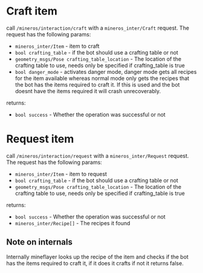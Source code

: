 # Craft item
call `/mineros/interaction/craft` with a `mineros_inter/Craft` request. The request has the following params:

- `mineros_inter/Item` - item to craft
- `bool crafting_table` - if the bot should use a crafting table or not
- `geometry_msgs/Pose crafting_table_location` -  The location of the crafting table to use, needs only be specified if crafting_table is true
- `bool danger_mode` - activates danger mode, danger mode gets all recipes for the item available whereas normal mode only gets the recipes that the bot has the items required to craft it. If this is used and the bot doesnt have the items required it will crash unrecoverably.

returns:
- `bool success` - Whether the operation was successful or not

# Request item
call `/mineros/interaction/request` with a `mineros_inter/Request` request. The request has the following params:
- `mineros_inter/Item` - item to request
- `bool crafting_table` - if the bot should use a crafting table or not
- `geometry_msgs/Pose crafting_table_location` -  The location of the crafting table to use, needs only be specified if crafting_table is true

returns:
- `bool success` - Whether the operation was successful or not
- `mineros_inter/Recipe[]` - The recipes it found

## Note on internals
Internally mineflayer looks up the recipe of the item and checks if the bot has the items required to craft it, if it does it crafts if not it returns false.